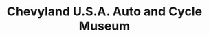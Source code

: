 ---
layout: repo
title: "Chevyland U.S.A. Auto and Cycle Museum"
id: 11334
permalink: repos/11334/
---